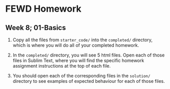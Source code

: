 # FEWD Homework
## Week 8; 01-Basics

1. Copy all the files from `starter_code/` into the `completed/` directory,
   which is where you will do all of your completed homework.

2. In the `completed/` directory, you will see 5 html files.  Open each of
   those files in Sublim Text, where you will find the specific homework
   assignment instructions at the top of each file.

3. You should open each of the corresponding files in the `solution/` directory
   to see examples of expected behaviour for each of those files.


